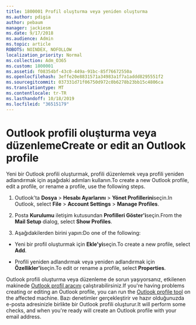 ```yaml
---
title: 1800001 Profil oluşturma veya yeniden oluşturma
ms.author: pdigia
author: pebaum
manager: jackiesm
ms.date: 9/17/2018
ms.audience: Admin
ms.topic: article
ROBOTS: NOINDEX, NOFOLLOW
localization_priority: Normal
ms.collection: Adm_O365
ms.custom: 1800001
ms.assetid: f08354bf-43c0-449a-91bc-85f76672550a
ms.openlocfilehash: 3effe20e8831571a34983a1f7a1addd8295551f2
ms.sourcegitcommit: 037331d71f06750d972c0b6278b23bb15c4806ca
ms.translationtype: MT
ms.contentlocale: tr-TR
ms.lasthandoff: 10/18/2019
ms.locfileid: "36515179"
---
```

# <a name="create-or-edit-an-outlook-profile"></a><span data-ttu-id="ca98a-102">Outlook profili oluşturma veya düzenleme</span><span class="sxs-lookup"><span data-stu-id="ca98a-102">Create or edit an Outlook profile</span></span>

<span data-ttu-id="ca98a-103">Yeni bir Outlook profili oluşturmak, profili düzenlemek veya profili yeniden adlandırmak için aşağıdaki adımları kullanın.</span><span class="sxs-lookup"><span data-stu-id="ca98a-103">To create a new Outlook profile, edit a profile, or rename a profile, use the following steps.</span></span>
  
1. <span data-ttu-id="ca98a-104">Outlook'ta **Dosya** \> **Hesabı Ayarlarını** \> **Yönet Profillerini**seçin.</span><span class="sxs-lookup"><span data-stu-id="ca98a-104">In Outlook, select **File** \> **Account Settings** \> **Manage Profiles**.</span></span>
    
2. <span data-ttu-id="ca98a-105">Posta **Kurulumu** iletişim kutusundan **Profilleri Göster'i**seçin.</span><span class="sxs-lookup"><span data-stu-id="ca98a-105">From the **Mail Setup** dialog, select **Show Profiles**.</span></span>
    
3. <span data-ttu-id="ca98a-106">Aşağıdakilerden birini yapın:</span><span class="sxs-lookup"><span data-stu-id="ca98a-106">Do one of the following:</span></span>
    
  - <span data-ttu-id="ca98a-107">Yeni bir profil oluşturmak için **Ekle'yi**seçin.</span><span class="sxs-lookup"><span data-stu-id="ca98a-107">To create a new profile, select **Add**.</span></span>
    
  - <span data-ttu-id="ca98a-108">Profili yeniden adlandırmak veya yeniden adlandırmak için **Özellikler'i**seçin.</span><span class="sxs-lookup"><span data-stu-id="ca98a-108">To edit or rename a profile, select **Properties**.</span></span>
    
<span data-ttu-id="ca98a-109">Outlook profili oluşturma veya düzenleme de sorun yaşıyorsanız, etkilenen makinede [Outlook profil aracını](https://aka.ms/SaRA-OutlookSetupProfile) çalıştırabilirsiniz.</span><span class="sxs-lookup"><span data-stu-id="ca98a-109">If you're having problems creating or editing an Outlook profile, you can run the [Outlook profile tool](https://aka.ms/SaRA-OutlookSetupProfile) on the affected machine.</span></span> <span data-ttu-id="ca98a-110">Bazı denetimler gerçekleştirir ve hazır olduğunuzda e-posta adresinizle birlikte bir Outlook profili oluşturur.</span><span class="sxs-lookup"><span data-stu-id="ca98a-110">It will perform some checks, and when you're ready will create an Outlook profile with your email address.</span></span> 
  

